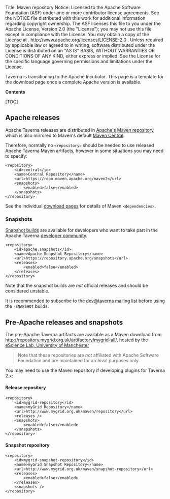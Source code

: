 Title:     Maven repository
Notice:    Licensed to the Apache Software Foundation (ASF) under one
           or more contributor license agreements.  See the NOTICE file
           distributed with this work for additional information
           regarding copyright ownership.  The ASF licenses this file
           to you under the Apache License, Version 2.0 (the
           "License"); you may not use this file except in compliance
           with the License.  You may obtain a copy of the License at
           .
             http://www.apache.org/licenses/LICENSE-2.0
           .
           Unless required by applicable law or agreed to in writing,
           software distributed under the License is distributed on an
           "AS IS" BASIS, WITHOUT WARRANTIES OR CONDITIONS OF ANY
           KIND, either express or implied.  See the License for the
           specific language governing permissions and limitations
           under the License.

<div class="alert alert-info" role="alert"><p><span class="glyphicon glyphicon-info-sign" aria-hidden="true"></span>
Taverna is transitioning to the Apache Incubator.
This page is a template for the download page once a complete Apache version is available.
</div>

**Contents**

[TOC]

## Apache releases

Apache Taverna releases are distributed in
[Apache's Maven repository](https://repository.apache.org/content/repositories/releases/org/apache/taverna/language/)
which is also mirrored to Maven's default
[Maven Central](https://repo.maven.apache.org/maven2/org/apache/taverna/).

Therefore, normally no `<repository>` should be needed to use
released Apache Taverna Maven artifacts, however in some situations you may
need to specify:

    <repository>
        <id>central</id>
        <name>Central Repository</name>
        <url>https://repo.maven.apache.org/maven2</url>
        <snapshots>
            <enabled>false</enabled>
        </snapshots>      
    </repository>

See the individual [download pages](/download) for details of
Maven `<dependencies>`.

### Snapshots

[Snapshot builds](/download/code/#snapshot-builds) are available for developers
who want to take part in the Apache Taverna
[developer community](http://taverna.incubator.apache.org/community/).

    <repository>
        <id>apache.snapshots</id>
        <name>Apache Snapshot Repository</name>
        <url>https://repository.apache.org/snapshots</url>
        <releases>
            <enabled>false</enabled>
        </releases>
    </repository>

Note that the snapshot builds are _not_ official releases and should be
considered unstable.

It is recommended to subscribe to the
[dev@taverna mailing list](/community/lists#devtaverna)
before using the `-SNAPSHOT` builds.

## Pre-Apache releases and snapshots

The pre-Apache Taverna artifacts are available as a Maven download from
  <http://repository.mygrid.org.uk/artifactory/mygrid-all/>,
hosted by the [eScience Lab, University of Manchester](http://www.esciencelab.org.uk/)

> Note that these repositories are _not_ affiliated with Apache Software Foundation
and are maintained for archival purposes only.

You may need to use the Maven repository if developing plugins for Taverna 2.x:

#### Release repository

    <repository>
        <id>mygrid-repository</id>
        <name>myGrid Repository</name>
        <url>http://www.mygrid.org.uk/maven/repository</url>
        <releases />
        <snapshots>
            <enabled>false</enabled>
        </snapshots>
    </repository>

#### Snapshot repository

    <repository>
        <id>mygrid-snapshot-repository</id>
        <name>myGrid Snapshot Repository</name>
        <url>http://www.mygrid.org.uk/maven/snapshot-repository</url>
        <releases>
            <enabled>false</enabled>
        </releases>
        <snapshots />
    </repository>
